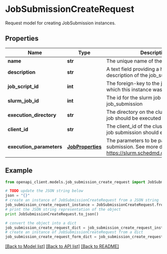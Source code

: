 # JobSubmissionCreateRequest

Request model for creating JobSubmission instances.

## Properties
Name | Type | Description | Notes
------------ | ------------- | ------------- | -------------
**name** | **str** | The unique name of the job submission | 
**description** | **str** | A text field providing a human-friendly description of the job_submission | [optional] 
**job_script_id** | **int** | The foreign-key to the job_script from which this instance was created | 
**slurm_job_id** | **int** | The id for the slurm job executing this job_submission | [optional] 
**execution_directory** | **str** | The directory on the cluster where the job should be executed | [optional] 
**client_id** | **str** | The client_id of the cluster where this job submission should execute | [optional] 
**execution_parameters** | [**JobProperties**](JobProperties.md) | The parameters to be passed to the job submission. See more details at: https://slurm.schedmd.com/rest_api.html | [optional] 

## Example

```python
from openapi_client.models.job_submission_create_request import JobSubmissionCreateRequest

# TODO update the JSON string below
json = "{}"
# create an instance of JobSubmissionCreateRequest from a JSON string
job_submission_create_request_instance = JobSubmissionCreateRequest.from_json(json)
# print the JSON string representation of the object
print JobSubmissionCreateRequest.to_json()

# convert the object into a dict
job_submission_create_request_dict = job_submission_create_request_instance.to_dict()
# create an instance of JobSubmissionCreateRequest from a dict
job_submission_create_request_form_dict = job_submission_create_request.from_dict(job_submission_create_request_dict)
```
[[Back to Model list]](../README.md#documentation-for-models) [[Back to API list]](../README.md#documentation-for-api-endpoints) [[Back to README]](../README.md)


